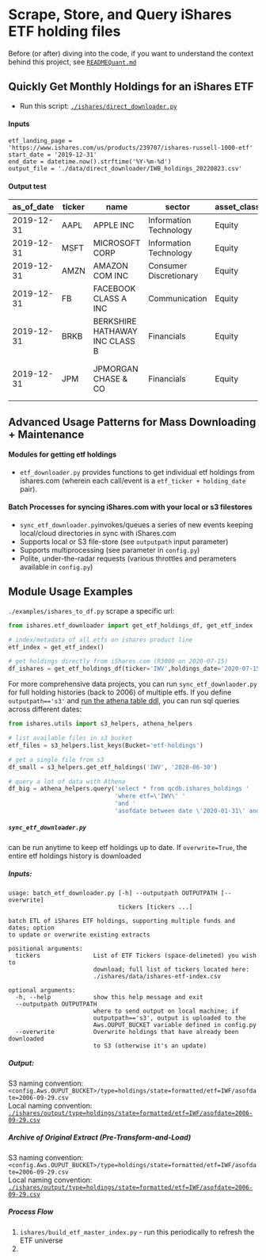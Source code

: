 # Scrape, Store, and Query iShares ETF holding files
Before (or after) diving into the code, if you want to understand the context behind this project, see [`READMEQuant.md`](https://github.com/talsan/ishares/blob/master/README_Quant.md)

## Quickly Get Monthly Holdings for an iShares ETF
- Run this script: [`./ishares/direct_downloader.py`](https://github.com/talsan/ishares/blob/master/ishares/easy_downloader.py)
#### Inputs
```pyton
etf_landing_page = 'https://www.ishares.com/us/products/239707/ishares-russell-1000-etf'
start_date = '2019-12-31'
end_date = datetime.now().strftime('%Y-%m-%d')
output_file = './data/direct_downloader/IWB_holdings_20220823.csv'
```
#### Output test
| as_of_date | ticker | name                           | sector                 | asset_class | market_value | weight  | notional_value | shares  | cusip     | isin         | sedol   | price   | location      | exchange                     | currency | fx_rate | maturity |
| ---------- | ------ | ------------------------------ | ---------------------- | ----------- | ------------ | ------- | -------------- | ------- | --------- | ------------ | ------- | ------- | ------------- | ---------------------------- | -------- | ------- | -------- |
| 2019-12-31 | AAPL   | APPLE INC                      | Information Technology | Equity      | 980033676.65 | 4.38868 | 980033676.65   | 3337421 | 037833100 | US0378331005 | 2046251 | 293.65  | United States | NASDAQ                       | USD      | 1.00    | -        |
| 2019-12-31 | MSFT   | MICROSOFT CORP                 | Information Technology | Equity      | 895545656.1  | 4.01033 | 895545656.1    | 5678793 | 594918104 | US5949181045 | 2588173 | 157.7   | United States | NASDAQ                       | USD      | 1.00    | -        |
| 2019-12-31 | AMZN   | AMAZON COM INC                 | Consumer Discretionary | Equity      | 573782037.6  | 2.56945 | 573782037.6    | 310515  | 023135106 | US0231351067 | 2000019 | 1847.84 | United States | NASDAQ                       | USD      | 1.00    | -        |
| 2019-12-31 | FB     | FACEBOOK CLASS A  INC          | Communication          | Equity      | 368197564.5  | 1.64882 | 368197564.5    | 1793898 | 30303M102 | US30303M1027 | B7TL820 | 205.25  | United States | NASDAQ                       | USD      | 1.00    | -        |
| 2019-12-31 | BRKB   | BERKSHIRE HATHAWAY INC CLASS B | Financials             | Equity      | 332579236.5  | 1.48932 | 332579236.5    | 1468341 | 084670702 | US0846707026 | 2073390 | 226.5   | United States | New York Stock Exchange Inc. | USD      | 1.00    | -        |
| 2019-12-31 | JPM    | JPMORGAN CHASE & CO            | Financials             | Equity      | 326360213.2  | 1.46147 | 326360213.2    | 2341178 | 46625H100 | US46625H1005 | 2190385 | 139.4   | United States | New York Stock Exchange Inc. | USD      | 1.00    | -        |

## Advanced Usage Patterns for Mass Downloading + Maintenance
#### Modules for getting etf holdings 
- `etf_downloader.py` provides functions to get individual etf holdings from ishares.com (wherein each call/event is a `etf_ticker + holding_date` pair).
#### Batch Processes for syncing iShares.com with your local or s3 filestores
- `sync_etf_downloader.py`invokes/queues a series of new events keeping local/cloud directories in sync with iShares.com
- Supports local or S3 file-store (see `outputpath` input parameter)
- Supports multiprocessing (see parameter in `config.py`)
- Polite, under-the-radar requests (various throttles and perameters available in `config.py`)

## Module Usage Examples
`./examples/ishares_to_df.py`
scrape a specific url:
```python
from ishares.etf_downloader import get_etf_holdings_df, get_etf_index

# index/metadata of all etfs on ishares product line
etf_index = get_etf_index()

# get holdings directly from iShares.com (R3000 on 2020-07-15)
df_ishares = get_etf_holdings_df(ticker='IWV',holdings_date='2020-07-15')
```
For more comprehensive data projects, you can run `sync_etf_downlaoder.py` for full holding histories (back to 2006) of multiple etfs. 
If you define `outputpath=='s3'` and [run the athena table ddl]('http://github.com'), you can run sql queries across different dates:
```python
from ishares.utils import s3_helpers, athena_helpers

# list available files in s3 bucket
etf_files = s3_helpers.list_keys(Bucket='etf-holdings')

# get a single file from s3
df_small = s3_helpers.get_etf_holdings('IWV', '2020-06-30')

# query a lot of data with Athena
df_big = athena_helpers.query('select * from qcdb.ishares_holdings '
                              'where etf=\'IWV\' '
                              'and '
                              'asofdate between date \'2020-01-31\' and date \'2020-06-30\'')
```

##### `sync_etf_downloader.py`
can be run anytime to keep etf holdings up to date. If `overwrite=True`, the entire etf holdings history is downloaded
##### Inputs: 
```
usage: batch_etf_downloader.py [-h] --outputpath OUTPUTPATH [--overwrite]
                               tickers [tickers ...]

batch ETL of iShares ETF holdings, supporting multiple funds and dates; option
to update or overwrite existing extracts

positional arguments:
  tickers               List of ETF Tickers (space-delimeted) you wish to
                        download; full list of tickers located here:
                        ./ishares/data/ishares-etf-index.csv

optional arguments:
  -h, --help            show this help message and exit
  --outputpath OUTPUTPATH
                        where to send output on local machine; if
                        outputpath=='s3', output is uploaded to the
                        Aws.OUPUT_BUCKET variable defined in config.py
  --overwrite           Overwrite holdings that have already been downloaded
                        to S3 (otherwise it's an update)

```

##### Output: 
S3 naming convention: `<config.Aws.OUPUT_BUCKET>/type=holdings/state=formatted/etf=IWF/asofdate=2006-09-29.csv`  
Local naming convention: [`./ishares/output/type=holdings/state=formatted/etf=IWF/asofdate=2006-09-29.csv`](https://github.com/talsan/ceopay/blob/master/data/masteridx/year%3D2020/qtr%3D2.txt)    
##### Archive of Original Extract (Pre-Transform-and-Load)
S3 naming convention: `<config.Aws.OUPUT_BUCKET>/type=holdings/state=formatted/etf=IWF/asofdate=2006-09-29.csv`  
Local naming convention: [`./ishares/output/type=holdings/state=formatted/etf=IWF/asofdate=2006-09-29.csv`](https://github.com/talsan/ceopay/blob/master/data/masteridx/year%3D2020/qtr%3D2.txt)  

##### Process Flow
1. `ishares/build_etf_master_index.py` - run this periodically to refresh the ETF universe
2. 
